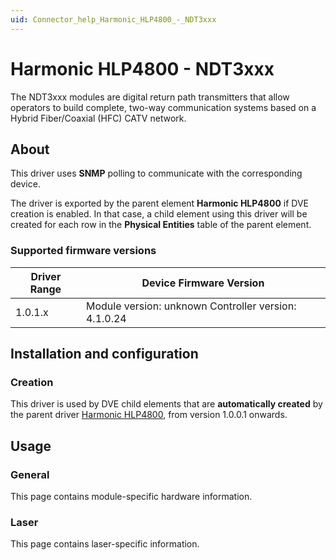 ```yaml
---
uid: Connector_help_Harmonic_HLP4800_-_NDT3xxx
---
```


# Harmonic HLP4800 - NDT3xxx

The NDT3xxx modules are digital return path transmitters that allow operators to build complete, two-way communication systems based on a Hybrid Fiber/Coaxial (HFC) CATV network.

## About

This driver uses **SNMP** polling to communicate with the corresponding device.

The driver is exported by the parent element **Harmonic HLP4800** if DVE creation is enabled. In that case, a child element using this driver will be created for each row in the **Physical Entities** table of the parent element.

### Supported firmware versions

| **Driver Range** | **Device Firmware Version**                          |
|------------------|------------------------------------------------------|
| 1.0.1.x          | Module version: unknown Controller version: 4.1.0.24 |

## Installation and configuration

### Creation

This driver is used by DVE child elements that are **automatically created** by the parent driver [Harmonic HLP4800](xref:Connector_help_Harmonic_HLP4800), from version 1.0.0.1 onwards.

## Usage

### General

This page contains module-specific hardware information.

### Laser

This page contains laser-specific information.
